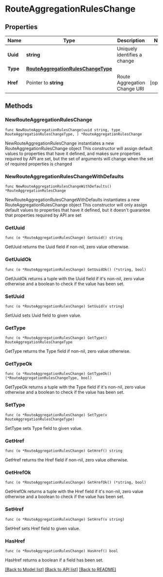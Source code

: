 # RouteAggregationRulesChange

## Properties

Name | Type | Description | Notes
------------ | ------------- | ------------- | -------------
**Uuid** | **string** | Uniquely identifies a change | 
**Type** | [**RouteAggregationRulesChangeType**](RouteAggregationRulesChangeType.md) |  | 
**Href** | Pointer to **string** | Route Aggregation Change URI | [optional] 

## Methods

### NewRouteAggregationRulesChange

`func NewRouteAggregationRulesChange(uuid string, type_ RouteAggregationRulesChangeType, ) *RouteAggregationRulesChange`

NewRouteAggregationRulesChange instantiates a new RouteAggregationRulesChange object
This constructor will assign default values to properties that have it defined,
and makes sure properties required by API are set, but the set of arguments
will change when the set of required properties is changed

### NewRouteAggregationRulesChangeWithDefaults

`func NewRouteAggregationRulesChangeWithDefaults() *RouteAggregationRulesChange`

NewRouteAggregationRulesChangeWithDefaults instantiates a new RouteAggregationRulesChange object
This constructor will only assign default values to properties that have it defined,
but it doesn't guarantee that properties required by API are set

### GetUuid

`func (o *RouteAggregationRulesChange) GetUuid() string`

GetUuid returns the Uuid field if non-nil, zero value otherwise.

### GetUuidOk

`func (o *RouteAggregationRulesChange) GetUuidOk() (*string, bool)`

GetUuidOk returns a tuple with the Uuid field if it's non-nil, zero value otherwise
and a boolean to check if the value has been set.

### SetUuid

`func (o *RouteAggregationRulesChange) SetUuid(v string)`

SetUuid sets Uuid field to given value.


### GetType

`func (o *RouteAggregationRulesChange) GetType() RouteAggregationRulesChangeType`

GetType returns the Type field if non-nil, zero value otherwise.

### GetTypeOk

`func (o *RouteAggregationRulesChange) GetTypeOk() (*RouteAggregationRulesChangeType, bool)`

GetTypeOk returns a tuple with the Type field if it's non-nil, zero value otherwise
and a boolean to check if the value has been set.

### SetType

`func (o *RouteAggregationRulesChange) SetType(v RouteAggregationRulesChangeType)`

SetType sets Type field to given value.


### GetHref

`func (o *RouteAggregationRulesChange) GetHref() string`

GetHref returns the Href field if non-nil, zero value otherwise.

### GetHrefOk

`func (o *RouteAggregationRulesChange) GetHrefOk() (*string, bool)`

GetHrefOk returns a tuple with the Href field if it's non-nil, zero value otherwise
and a boolean to check if the value has been set.

### SetHref

`func (o *RouteAggregationRulesChange) SetHref(v string)`

SetHref sets Href field to given value.

### HasHref

`func (o *RouteAggregationRulesChange) HasHref() bool`

HasHref returns a boolean if a field has been set.


[[Back to Model list]](../README.md#documentation-for-models) [[Back to API list]](../README.md#documentation-for-api-endpoints) [[Back to README]](../README.md)


